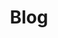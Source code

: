 ---
title: "Blog"
layout: posts
excerpt: "My personal blog. We write about AI, software and sometimes games"
sitemap: true
permalink: /blog
author_profile: true
header:
    overlay_filter: "0.6"
    overlay_image: "/assets/images/moon-phase.jpg"
    show_overlay_excerpt: false
---